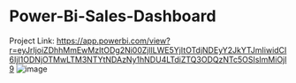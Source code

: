 # Power-Bi-Sales-Dashboard
Project Link: https://app.powerbi.com/view?r=eyJrIjoiZDhhMmEwMzItODg2Ni00ZjllLWE5YjItOTdjNDEyY2JkYTJmIiwidCI6IjI1ODNjOTMwLTM3NTYtNDAzNy1hNDU4LTdiZTQ3ODQzNTc5OSIsImMiOjl9
![image](https://github.com/nomansiddiquiofficial/Power-Bi-Sales-Dashboard/assets/92144508/babc24bd-6156-4761-b310-d13a1329767f)
